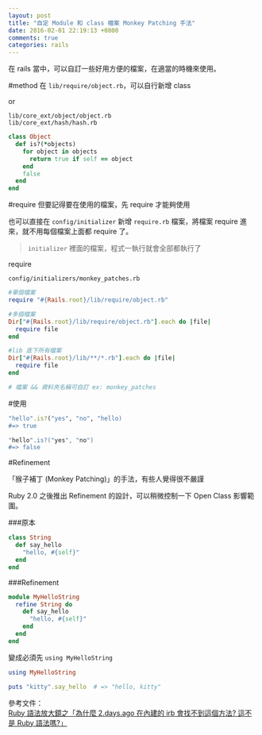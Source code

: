 ```yaml
---
layout: post
title: "自定 Module 和 class 檔案 Monkey Patching 手法"
date: 2016-02-01 22:19:13 +0800
comments: true
categories: rails
---
```


在 rails 當中，可以自訂一些好用方便的檔案，在適當的時機來使用。

<!-- more -->


#method
在 `lib/require/object.rb`，可以自行新增 class

or

`lib/core_ext/object/object.rb`  
`lib/core_ext/hash/hash.rb`

```ruby
class Object
  def is?(*objects)
    for object in objects
      return true if self == object
    end
    false
  end
end
```

#require
但要記得要在使用的檔案，先 require 才能夠使用

也可以直接在 `config/initializer` 新增 `require.rb` 檔案，將檔案 require 進來，就不用每個檔案上面都 require 了。

>`initializer` 裡面的檔案，程式一執行就會全部都執行了

require

`config/initializers/monkey_patches.rb`

```ruby
#單個檔案
require "#{Rails.root}/lib/require/object.rb"

#多個檔案
Dir["#{Rails.root}/lib/require/object.rb"].each do |file|
  require file
end

#lib 底下所有檔案
Dir["#{Rails.root}/lib/**/*.rb"].each do |file|
  require file
end

# 檔案 && 資料夾名稱可自訂 ex: monkey_patches
```

#使用

```ruby
"hello".is?("yes", "no", "hello)
#=> true

"hello".is?("yes", "no")
#=> false
```

#Refinement

「猴子補丁 (Monkey Patching)」的手法，有些人覺得很不嚴謹

Ruby 2.0 之後推出 Refinement 的設計，可以稍微控制一下 Open Class 影響範圍。

###原本
```ruby
class String
  def say_hello
    "hello, #{self}"
  end
end
```

###Refinement
```ruby
module MyHelloString
  refine String do
    def say_hello
      "hello, #{self}"
    end
  end
end
```

變成必須先 `using MyHelloString`

```ruby
using MyHelloString

puts "kitty".say_hello  # => "hello, kitty"
```

參考文件：  
[Ruby 語法放大鏡之「為什麼 2.days.ago 在內建的 irb 會找不到這個方法? 這不是 Ruby 語法嗎?」](http://kaochenlong.com/2016/04/26/open-class/)